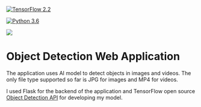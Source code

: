 [![TensorFlow 2.2](https://img.shields.io/badge/TensorFlow-2.2-FF6F00?logo=tensorflow)](https://github.com/tensorflow/tensorflow/releases/tag/v2.2.0)

[![Python 3.6](https://img.shields.io/badge/Python-3.6-3776AB)](https://www.python.org/downloads/release/python-360/)

<a href="https://flask.palletsprojects.com/en/1.1.x/" target="_blank"><img src="https://img.shields.io/badge/flask%20-%23000.svg?&style=for-the-badge&logo=flask&logoColor=white"/></a>

# Object Detection Web Application
The application uses AI model to detect objects in images and videos. The only file type supported so far is JPG for images and MP4 for videos. 

I used Flask for the backend of the application and TensorFlow open source <a href="https://github.com/tensorflow/models/tree/master/research/object_detection" target="_blak">Object Detection API</a> for developing my model.
